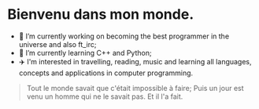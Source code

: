 # Bienvenu dans mon monde.

- 🔭 I’m currently working on becoming the best programmer in the universe and also ft_irc;
- 🌱 I’m currently learning C++ and Python;
- ✈️ I'm interested in travelling, reading, music and learning all languages, concepts and applications in computer programming.

> Tout le monde savait que c'était impossible à faire; Puis un jour est venu un homme qui ne le savait pas. Et il l'a fait.

<!--
**atchoglogilbert/atchoglogilbert** is a ✨ _special_ ✨ repository because its `README.md` (this file) appears on your GitHub profile.

Here are some ideas to get you started:

- 👯 I’m looking to collaborate on ...
- 🤔 I’m looking for help with ...
- 💬 Ask me about ...
- 📫 How to reach me: ...
- 😄 Pronouns: ...
-->
